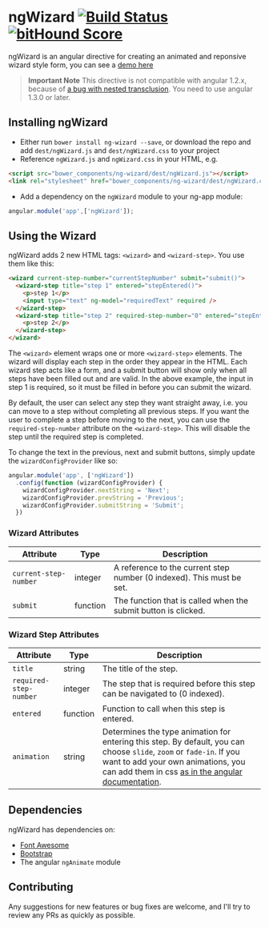 # ngWizard [![Build Status](https://travis-ci.org/DaveWM/ngWizard.svg?branch=master)](https://travis-ci.org/DaveWM/ngWizard) [![bitHound Score](https://www.bithound.io/DaveWM/ngWizard/badges/score.svg)](https://www.bithound.io/DaveWM/ngWizard)
ngWizard is an angular directive for creating an animated and reponsive wizard style form, you can see a [demo here](http://embed.plnkr.co/qj3loQYo4QBjcpEKCcEE/preview)
>**Important Note** This directive is not compatible with angular 1.2.x, because of [a bug with nested transclusion](https://github.com/angular/angular.js/issues/6435).
>You need to use angular 1.3.0 or later.

## Installing ngWizard
- Either run `bower install ng-wizard --save`, or download the repo and add `dest/ngWizard.js` and `dest/ngWizard.css` to your project
- Reference `ngWizard.js` and `ngWizard.css` in your HTML, e.g.
```html
<script src="bower_components/ng-wizard/dest/ngWizard.js"></script>
<link rel="stylesheet" href="bower_components/ng-wizard/dest/ngWizard.css">
```
- Add a dependency on the `ngWizard` module to your ng-app module:
```js
angular.module('app',['ngWizard']);
```

## Using the Wizard
ngWizard adds 2 new HTML tags: `<wizard>` and `<wizard-step>`. You use them like this:
``` html
<wizard current-step-number="currentStepNumber" submit="submit()">
  <wizard-step title="step 1" entered="stepEntered()">
    <p>step 1</p>
    <input type="text" ng-model="requiredText" required />
  </wizard-step>
  <wizard-step title="step 2" required-step-number="0" entered="stepEntered()">
    <p>step 2</p>
  </wizard-step>
</wizard>
```
The `<wizard>` element wraps one or more `<wizard-step>` elements.
The wizard will display each step in the order they appear in the HTML.
Each wizard step acts like a form, and a submit button will show only when all steps have been filled out and are valid.
In the above example, the input in step 1 is required, so it must be filled in before you can submit the wizard.

By default, the user can select any step they want straight away, i.e. you can move to a step without completing all previous steps.
If you want the user to complete a step before moving to the next, you can use the `required-step-number` attribute on the `<wizard-step>`.
This will disable the step until the required step is completed.

To change the text in the previous, next and submit buttons, simply update the `wizardConfigProvider` like so:

```js
angular.module('app', ['ngWizard'])
  .config(function (wizardConfigProvider) {
    wizardConfigProvider.nextString = 'Next';
    wizardConfigProvider.prevString = 'Previous';
    wizardConfigProvider.submitString = 'Submit';
  })
```

### Wizard Attributes

| Attribute | Type | Description |
|-----------|-------|------------|
|`current-step-number`| integer | A reference to the current step number (0 indexed). This must be set. |
|`submit` | function | The function that is called when the submit button is clicked. |

### Wizard Step Attributes

| Attribute | Type | Description |
|-----------|-------|------------|
| `title` | string | The title of the step. |
| `required-step-number` | integer | The step that is required before this step can be navigated to (0 indexed). |
| `entered` | function | Function  to call when this step is entered. |
| `animation` | string | Determines the type animation for entering this step. By default, you can choose `slide`, `zoom` or `fade-in`. If you want to add your own animations, you can add them in css [as in the angular documentation](https://docs.angularjs.org/api/ng/directive/ngShow#animations).|

## Dependencies
ngWizard has dependencies on:
- [Font Awesome](http://fortawesome.github.io/Font-Awesome/)
- [Bootstrap](http://getbootstrap.com/)
- The angular `ngAnimate` module

## Contributing
Any suggestions for new features or bug fixes are welcome, and I'll try to review any PRs as quickly as possible.
